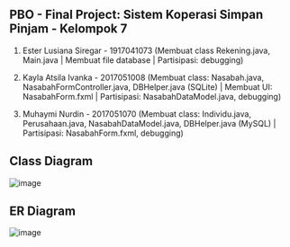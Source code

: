 ## PBO - Final Project: Sistem Koperasi Simpan Pinjam - Kelompok 7

1) Ester Lusiana Siregar - 1917041073 (Membuat class Rekening.java, Main.java | Membuat file database | Partisipasi: debugging)

2) Kayla Atsila Ivanka - 2017051008 (Membuat class: Nasabah.java, NasabahFormController.java, DBHelper.java (SQLite) | Membuat UI: NasabahForm.fxml | Partisipasi: NasabahDataModel.java, debugging)

3) Muhaymi Nurdin - 2017051070 (Membuat class: Individu.java, Perusahaan.java, NasabahDataModel.java, DBHelper.java (MySQL) | Partisipasi: NasabahForm.fxml, debugging)


## Class Diagram
![image](https://user-images.githubusercontent.com/79374942/135843975-7badff4f-3d57-4c7a-97d7-85a162d70254.png)


## ER Diagram
![image](https://user-images.githubusercontent.com/79374942/135843900-d1da3399-9a2f-4b75-9229-477b53123f4d.png)
